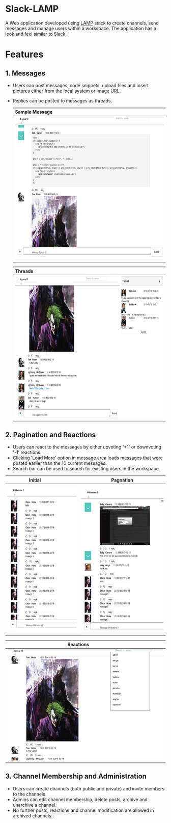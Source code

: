 # Slack-LAMP
A Web application developed using [LAMP](https://en.wikipedia.org/wiki/LAMP_(software_bundle)) stack to create channels, send messages and manage users within a workspace. The application has a look and feel similar to [Slack](https://slack.com/).

# Features
## 1. Messages
- Users can post messages, code snippets, upload files and insert pictures either from the local system or image URL.
- Replies can be posted to messages as threads.

  | Sample Message                                             |
  |------------------------------------------------------------|
  | <img src="./resources/message_1.png" height="450"/>        |
  
  | Threads                                                    |
  |------------------------------------------------------------|
  | <img src="./resources/message_2.png" height="450"/>      |
  

## 2. Pagination and Reactions
- Users can react to the messages by either upvoting '+1' or downvoting '-1' reactions.
- Clicking 'Load More' option in message area loads messages that were posted earlier than the 10 current messages.
- Search bar can be used to search for existing users in the workspace.

| Initial                                                     |  Pagnation                                                   |
|-------------------------------------------------------------|--------------------------------------------------------------|
|<img src="./resources/pag_1.png" height="450"/>  |  <img src="./resources/pag_2.png" height="450"/> | 

| Reactions                                                     |
|---------------------------------------------------------------|
|<img src="./resources/reaction_1.png" height="350"/>           |

## 3. Channel Membership and Administration
- Users can create channels (both public and private) and invite members to the channels.
- Admins can edit channel membership, delete posts, archive and unarchive a channel.
- No further posts, reactions and channel modification are allowed in archived channels..
